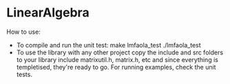 # LinearAlgebra

How to use:
   - To compile and run the unit test: 
       make lmfaola_test
       ./lmfaola_test
   - To use the library with any other project
       copy the include and src folders to your library
       include matrixutil.h, matrix.h, etc and since everything is templetised, they're ready to go.
       For running examples, check the unit tests.

